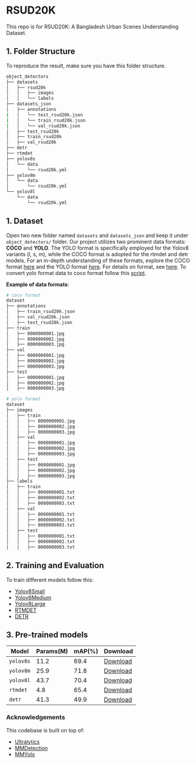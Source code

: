 # RSUD20K

This repo is for RSUD20K: A Bangladesh Urban Scenes Understanding Dataset.

## 1. Folder Structure
To reproduce the result, make sure you have this folder structure.
```bash
object_detectors
├── datasets
│   ├── rsud20k
│   │   ├── images
│   │   └── labels
├── datasets_json
│   ├── annotations
|   │   └── test_rsud20k.json
|   │   └── train_rsud20k.json
|   │   └── val_rsud20k.json
│   ├── test_rsud20k
│   ├── train_rsud20k
│   ├── val_rsud20k
├── detr
├── rtmdet
├── yolov8s
│   └── data
│       └── rsud20k.yml
├── yolov8m
│   └── data
│       └── rsud20k.yml
└── yolov8l
    └── data
        └── rsud20k.yml
```
## 1. Dataset

Open two new folder named `datasets` and `datasets_json` and keep it under `object_detectors/` folder. Our project utilizes two prominent data formats: **COCO** and **YOLO**. The YOLO format is specifically employed for the Yolov8 variants (l, s, m), while the COCO format is adopted for the rtmdet and detr models. For an in-depth understanding of these formats, explore the COCO format [here](https://roboflow.com/formats/coco-json) and the YOLO format [here](https://roboflow.com/formats/yolov8-pytorch-txt). For details on format, see [here](https://github.com/meituan/YOLOv6/blob/main/docs/Train_custom_data.md#1-prepare-your-own-dataset). To convert yolo format data to coco format follow this [script](https://github.com/hasibzunair/RSUD20K/blob/models/object_detectors/object_detector_utils/yolo2coco.py).

**Example of data formats**:

```bash
# coco format
dataset
├── annotations
│   ├── train_rsud20k.json
│   ├── val_rsud20k.json
│   ├── test_rsud20k.json
├── train
│   ├── 0000000001.jpg
│   ├── 0000000002.jpg
│   ├── 0000000003.jpg
├── val
│   ├── 0000000001.jpg
│   ├── 0000000002.jpg
│   ├── 0000000003.jpg
├── test
│   ├── 0000000001.jpg
│   ├── 0000000002.jpg
│   ├── 0000000003.jpg
```

```bash
# yolo format
dataset
├── images
│   ├── train
│   │   ├── 0000000001.jpg
│   │   ├── 0000000002.jpg
│   │   ├── 0000000003.jpg
│   ├── val
│   │   ├── 0000000001.jpg
│   │   ├── 0000000002.jpg
│   │   ├── 0000000003.jpg
│   ├── test
│   │   ├── 0000000001.jpg
│   │   ├── 0000000002.jpg
│   │   ├── 0000000003.jpg
├── labels
│   ├── train
│   │   ├── 0000000001.txt
│   │   ├── 0000000002.txt
│   │   ├── 0000000003.txt
│   ├── val
│   │   ├── 0000000001.txt
│   │   ├── 0000000002.txt
│   │   ├── 0000000003.txt
│   ├── test
│   │   ├── 0000000001.txt
│   │   ├── 0000000002.txt
│   │   ├── 0000000003.txt
```

## 2. Training and Evaluation

To train different models follow this:

- [Yolov8Small](https://github.com/hasibzunair/RSUD20K/tree/models/object_detectors/yolov8s)
- [Yolov8Medium](https://github.com/hasibzunair/RSUD20K/tree/models/object_detectors/yolov8m)
- [Yolov8Large](https://github.com/hasibzunair/RSUD20K/tree/models/object_detectors/yolov8l)
- [RTMDET](https://github.com/hasibzunair/RSUD20K/tree/models/object_detectors/rtmdet)
- [DETR](https://github.com/hasibzunair/RSUD20K/tree/models/object_detectors/detr)

##  3. Pre-trained models

| Model          | Params(M)	      | mAP(%) | Download    |
|------------------|------------------|---------|-------------|
| `yolov8s`        | 11.2 | 69.4   | [Download](https://github.com/hasibzunair/RSUD20K/releases/download/v1/yolov8s.pt) |
| `yolov8m` | 25.9  | 71.8  | [Download](https://github.com/hasibzunair/RSUD20K/releases/download/v1/yolov8m.pt) |
| `yolov8l`           | 43.7          | 70.4   | [Download](https://github.com/hasibzunair/RSUD20K/releases/download/v1/yolov8l.pt) |
| `rtmdet`           | 4.8          | 65.4   | [Download](https://github.com/hasibzunair/RSUD20K/releases/download/v1/rtmdet.pth) |
| `detr`           | 41.3          | 49.9   | [Download](https://github.com/hasibzunair/RSUD20K/releases/download/v1/detr.pth) |


### Acknowledgements

This codebase is built on top of:

- [Ultralytics](https://github.com/ultralytics/ultralytics)
- [MMDetection](https://github.com/open-mmlab/mmdetection)
- [MMYolo](https://github.com/open-mmlab/mmyolo)
